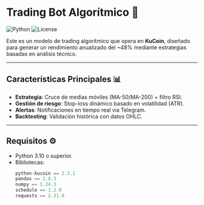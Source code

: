 # Trading Bot Algorítmico 🚀

![Python](https://img.shields.io/badge/Python-3.10%2B-blue)
![License](https://img.shields.io/badge/License-MIT-green)

Este es un modelo de trading algorítmico que opera en **KuCoin**, diseñado para generar un rendimiento anualizado del ~48% mediante estrategias basadas en análisis técnico.

---

## Características Principales 📊
- **Estrategia**: Cruce de medias móviles (MA-50/MA-200) + filtro RSI.
- **Gestión de riesgo**: Stop-loss dinámico basado en volatilidad (ATR).
- **Alertas**: Notificaciones en tiempo real via Telegram.
- **Backtesting**: Validación histórica con datos OHLC.

---

## Requisitos ⚙️
- Python 3.10 o superior.
- Bibliotecas:
  ```python
  python-kucoin == 2.3.1
  pandas == 2.0.3
  numpy == 1.24.3
  schedule == 1.2.0
  requests == 2.31.0
